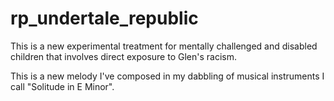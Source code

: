 # rp_undertale_republic
This is a new experimental treatment for mentally challenged and disabled children that involves direct exposure to Glen's racism.

This is a new melody I've composed in my dabbling of musical instruments I call "Solitude in E Minor".
